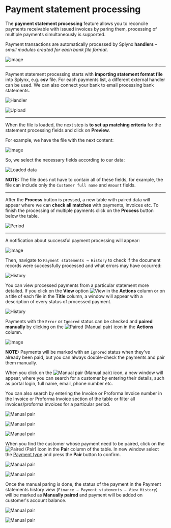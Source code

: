Payment statement processing
==========

The **payment statement processing** feature allows you to reconcile payments receivable with issued invoices by paring them, processing of multiple payments simultaneously is supported.

Payment transactions are automatically processed by Splynx **handlers** – *small modules created for each bank file format*.

![image](main.png)

---

Payment statement processing starts with **importing statement format file** into Splynx, e.g. **csv** file. For each payments list, a different external handler can be used. We can also connect your bank to email processing bank statements.

![Handler](handler.png)

![Upload](upload.png)

---

When the file is loaded, the next step is **to set up matching criteria** for the statement processing fields and click on **Preview**.

For example, we have the file with the next content:

![image](file_example.png)

So, we select the necessary fields according to our data:

![Loaded data](loaded_data.png)

**NOTE:** The file does not have to contain all of these fields, for example, the file can include only the `Customer full name` and `Amount` fields.

---

After the **Process** button is pressed, a new table with paired data will appear where we can **check all matches** with payments, invoices etc. To finish the processing of multiple payments click on the **Process** button below the table.


![Period](paired_data.png)


---

A notification about successful payment processing will appear:

![image](notification.png)

Then, navigate to `Payment statements → History` to check if the document records were successfully processed and what errors may have occurred:

![History](history1.png)

You can view processed payments from a particular statement more detailed. If you click on the **View** option <icon class="image-icon">![View](view_icon.png)</icon> in the **Actions** column or on a title of each file in the **Title** column, a window will appear with a description of every status of processed payment.

![History](history2.png)

Payments with the `Error` or `Ignored` status can be checked and **paired manually** by clicking on the <icon class="image-icon">![Paired](paired_icon.png)</icon> (Manual pair) icon in the **Actions** column.

![image](view_history.png)

**NOTE:** Payments will be marked with an `Ignored` status when they've already been paid, but you can always double-check the payments and pair them manually.

When you click on the <icon class="image-icon">![Manual pair](paired_icon.png)</icon> (Manual pair) icon, a new window will appear, where you can search for a customer by entering their details, such as portal login, full name, email, phone number etc.

You can also search by entering the Invoice or Proforma Invoice number in the Invoice or Proforma Invoice section of the table or filter all invoices/proforma invoices for a particular period.

![Manual pair](manual_pair.png)

![Manual pair](manual_pair1.png)

![Manual pair](manual_pair2.png)

When you find the customer whose payment need to be paired, click on the <icon class="image-icon">![Paired](paired_icon1.png)</icon> (Pair) icon in the **Pair** column of the table. In new window select the [Payment type](configuration/finance/payment_methods/payment_methods.md) and press the **Pair** button to confirm.

![Manual pair](manual_pair3.png)

![Manual pair](manual_pair4.png)

Once the manual paring is done, the status of the payment in the Payment statements history view (`Finance → Payment statements → View History`) will be marked as **Manually paired** and payment will be added on customer's account balance.

![Manual pair](manual_pair5.png)

![Manual pair](manual_pair6.png)
